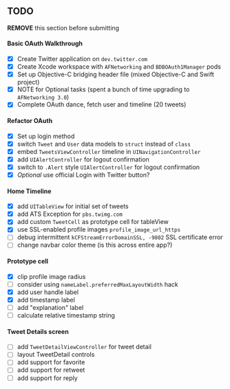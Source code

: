 ## TODO

**REMOVE** this section before submitting

#### Basic OAuth Walkthrough
- [x] Create Twitter application on `dev.twitter.com`
- [x] Create Xcode workspace with `AFNetworking` and `BDBOAuth1Manager` pods
- [x] Set up Objective-C bridging header file (mixed Objective-C and Swift project)
- [x] NOTE for Optional tasks (spent a bunch of time upgrading to `AFNetworking 3.0`)
- [x] Complete OAuth dance, fetch user and timeline (20 tweets)

#### Refactor OAuth
- [x] Set up login method
- [x] switch `Tweet` and `User` data models to `struct` instead of `class`
- [x] embed `TweetsViewController` timeline in `UINavigationController`
- [x] add `UIAlertController` for logout confirmation
- [x] switch to `.Alert` style `UIAlertController` for logout confirmation
- [x] *Optional* use official Login with Twitter button?

#### Home Timeline
- [x] add `UITableView` for initial set of tweets
- [x] add ATS Exception for `pbs.twimg.com`
- [x] add custom `TweetCell` as prototype cell for tableView
- [x] use SSL-enabled profile images `profile_image_url_https`
- [ ] debug intermittent `kCFStreamErrorDomainSSL, -9802` SSL certificate error
- [ ] change navbar color theme (is this across entire app?)

#### Prototype cell
- [x] clip profile image radius
- [ ] consider using `nameLabel.preferredMaxLayoutWidth` hack
- [x] add user handle label
- [x] add timestamp label
- [ ] add "explanation" label
- [ ] calculate relative timestamp string

#### Tweet Details screen
- [ ] add `TweetDetailViewController` for tweet detail
- [ ] layout TweetDetail controls
- [ ] add support for favorite
- [ ] add support for retweet
- [ ] add support for reply
